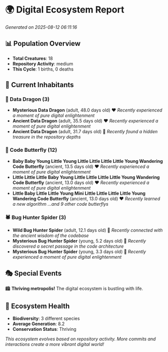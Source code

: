 # 🌍 Digital Ecosystem Report
*Generated on 2025-08-12 06:11:16*

## 📊 Population Overview
- **Total Creatures**: 18
- **Repository Activity**: medium
- **This Cycle**: 1 births, 0 deaths

## 👥 Current Inhabitants

### 🐉 Data Dragon (3)
- **Mysterious Data Dragon** (adult, 48.0 days old) ❤️
  *Recently experienced a moment of pure digital enlightenment*
- **Ancient Data Dragon** (adult, 35.5 days old) ❤️
  *Recently experienced a moment of pure digital enlightenment*
- **Ancient Data Dragon** (adult, 31.7 days old) 💛
  *Recently found a hidden treasure in the repository depths*

### 🦋 Code Butterfly (12)
- **Baby Baby Young Little Young Little Little Little Little Young Wandering Code Butterfly** (ancient, 13.5 days old) ❤️
  *Recently experienced a moment of pure digital enlightenment*
- **Little Little Little Baby Young Little Little Little Little Young Wandering Code Butterfly** (ancient, 13.0 days old) ❤️
  *Recently experienced a moment of pure digital enlightenment*
- **Little Baby Little Little Young Mini Little Little Little Little Young Wandering Code Butterfly** (ancient, 13.0 days old) ❤️
  *Recently learned a new algorithm*
  *...and 9 other code butterflys*

### 🕷️ Bug Hunter Spider (3)
- **Wild Bug Hunter Spider** (adult, 12.1 days old) 💛
  *Recently connected with the ancient wisdom of the codebase*
- **Mysterious Bug Hunter Spider** (young, 5.2 days old) 💚
  *Recently discovered a secret passage in the code architecture*
- **Mysterious Bug Hunter Spider** (young, 3.3 days old) 💚
  *Recently experienced a moment of pure digital enlightenment*

## 🎭 Special Events

🏙️ **Thriving metropolis!** The digital ecosystem is bustling with life.

## 🔬 Ecosystem Health
- **Biodiversity**: 3 different species
- **Average Generation**: 8.2
- **Conservation Status**: Thriving

*This ecosystem evolves based on repository activity. More commits and interactions create a more vibrant digital world!*